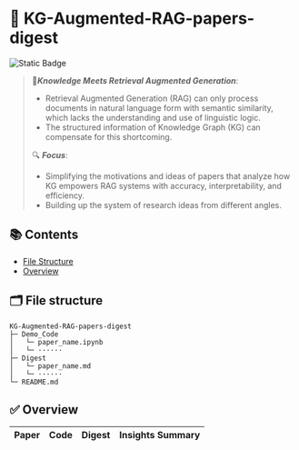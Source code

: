 # 🧠 KG-Augmented-RAG-papers-digest

![Static Badge](https://img.shields.io/badge/updating-red)

> 💎***Knowledge Meets Retrieval Augmented Generation***: 
>
> - Retrieval Augmented Generation (RAG) can only process documents in natural language form with semantic similarity, which lacks the understanding and use of linguistic logic. 
> - The structured information of Knowledge Graph (KG) can compensate for this shortcoming. 
>
> 🔍 ***Focus***: 
>
> - Simplifying the motivations and ideas of papers that analyze how KG empowers RAG systems with accuracy, interpretability, and efficiency.
> - Building up the system of research ideas from different angles.



## 📚 Contents

- [File Structure](#-file-structure)
- [Overview](#-overview)



## 🗂 **File structure**

```plaintext
KG-Augmented-RAG-papers-digest
├─ Demo_Code
│	└─ paper_name.ipynb
│	└─ ······
├─ Digest
│	└─ paper_name.md
│	└─ ······
└─ README.md
```



## ✅ Overview

| Paper | Code | Digest | Insights Summary |
| :---: | :--: | :----: | :--------------: |

